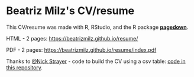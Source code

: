 # Beatriz Milz's CV/resume

This CV/resume was made with R, RStudio, and the R package [**pagedown**](https://github.com/rstudio/pagedown).



HTML - 2 pages: https://beatrizmilz.github.io/resume/

PDF - 2 pages: https://beatrizmilz.github.io/resume/index.pdf

Thanks to [@Nick Strayer](http://nickstrayer.me/) - code to build the CV using a csv table: [code in this repository](https://github.com/nstrayer/cv).

